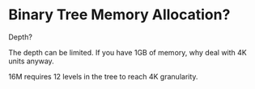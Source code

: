 # Binary Tree Memory Allocation?

Depth?

The depth can be limited. If you have 1GB of memory, why deal with 4K units anyway.

16M requires 12 levels in the tree to reach 4K granularity.
